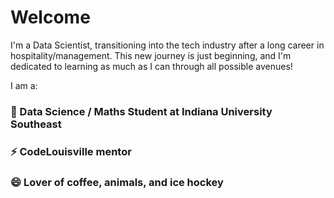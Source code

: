 # Welcome
I'm a Data Scientist, transitioning into the tech industry after a long career in hospitality/management. This new journey is just beginning, and I'm dedicated to learning as much as I can through all possible avenues!

I am a:

### 🌱 Data Science / Maths Student at Indiana University Southeast

### ⚡ CodeLouisville mentor

### 😄 Lover of coffee, animals, and ice hockey
<!--
**boncz/boncz** is a ✨ _special_ ✨ repository because its `README.md` (this file) appears on your GitHub profile.

Here are some ideas to get you started:

-  I’m currently working on ...
- I’m currently learning ...
- 👯 I’m looking to collaborate on ...
- 🤔 I’m looking for help with ...
- 💬 Ask me about ...
- 📫 How to reach me: ...
-  Pronouns: ...
-  Fun fact: ...
-->
